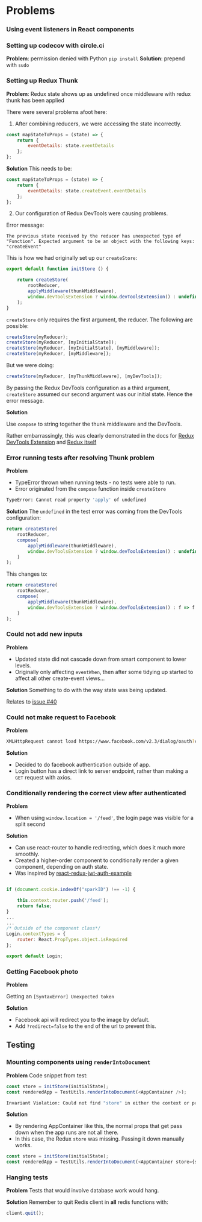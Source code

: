 # Problems

### Using event listeners in React components

### Setting up codecov with circle.ci

**Problem**: permission denied with Python `pip install`
**Solution**: prepend with `sudo`

### Setting up Redux Thunk
**Problem**: Redux state shows up as undefined once middleware with redux thunk has been applied

There were several problems afoot here:

1. After combining reducers, we were accessing the state incorrectly.
```js
const mapStateToProps = (state) => {
    return {
        eventDetails: state.eventDetails
    };
};
```
**Solution**
This needs to be:
```js
const mapStateToProps = (state) => {
    return {
        eventDetails: state.createEvent.eventDetails
    };
};
```

2. Our configuration of Redux DevTools were causing problems.

Error message:
```
The previous state received by the reducer has unexpected type of "Function". Expected argument to be an object with the following keys: "createEvent"
```

This is how we had originally set up our `createStore`:
```js
export default function initStore () {

    return createStore(
        rootReducer,
        applyMiddleware(thunkMiddleware),
        window.devToolsExtension ? window.devToolsExtension() : undefined
    );
}
```
`createStore` only requires the first argument, the reducer.  The following are possible:

```js
createStore(myReducer);
createStore(myReducer, [myInitialState]);
createStore(myReducer, [myInitialState], [myMiddleware]);
createStore(myReducer, [myMiddleware]);
```

But we were doing:
```js
createStore(myReducer, [myThunkMiddleware], [myDevTools]);
```

By passing the Redux DevTools configuration as a third argument, `createStore` assumed our second argument was our initial state.  Hence the error message.


**Solution**

Use `compose` to string together the thunk middleware and the DevTools.

Rather embarrassingly, this was clearly demonstrated in the docs for [Redux DevTools Extension](https://github.com/zalmoxisus/redux-devtools-extension) and [Redux itself](http://redux.js.org/docs/api/compose.html)

### Error running tests after resolving Thunk problem

**Problem**
* TypeError thrown when running tests - no tests were able to run.
* Error originated from the `compose` function inside `createStore`
```bash
TypeError: Cannot read property 'apply' of undefined
```
**Solution**
The `undefined` in the test error was coming from the DevTools configuration:
```js
return createStore(
    rootReducer,
    compose(
        applyMiddleware(thunkMiddleware),
        window.devToolsExtension ? window.devToolsExtension() : undefined
    )
);
```
This changes to:
```js
return createStore(
    rootReducer,
    compose(
        applyMiddleware(thunkMiddleware),
        window.devToolsExtension ? window.devToolsExtension() : f => f
    )
);
```
### Could not add new inputs
**Problem**
* Updated state did not cascade down from smart component to lower levels.
* Originally only affecting `eventWhen`, then after some tidying up started to affect all other create-event views...

**Solution**
Something to do with the way state was being updated.

Relates to [issue #40](https://github.com/DRDD2016/app/issues/40)

### Could not make request to Facebook
**Problem**
```bash
XMLHttpRequest cannot load https://www.facebook.com/v2.3/dialog/oauth?client_id=612765462219386&respon…EwB2ibLlwghFkdtedcVxS&scope=user_friends%2Cuser_about_me%2Cpublish_actions. No 'Access-Control-Allow-Origin' header is present on the requested resource. Origin 'http://localhost:8080' is therefore not allowed access.
```

**Solution**
* Decided to do facebook authentication outside of app.
* Login button has a direct link to server endpoint, rather than making a `GET` request with axios.


### Conditionally rendering the correct view after authenticated
**Problem**
* When using `window.location = '/feed'`, the login page was visible for a split second

**Solution**
* Can use react-router to handle redirecting, which does it much more smoothly.
* Created a higher-order component to conditionally render a given component, depending on auth state.
* Was inspired by [react-redux-jwt-auth-example](https://github.com/joshgeller/react-redux-jwt-auth-example)
```js

if (document.cookie.indexOf("sparkID") !== -1) {

    this.context.router.push('/feed');
    return false;
}
...
...
/* Outside of the component class*/
Login.contextTypes = {
    router: React.PropTypes.object.isRequired
};

export default Login;
```

### Getting Facebook photo

**Problem**

Getting an `[SyntaxError] Unexpected token`

**Solution**
* Facebook api will redirect you to the image by default.
* Add `?redirect=false` to the end of the url to prevent this.

## Testing
### Mounting components using `renderIntoDocument`

**Problem**
Code snippet from test:
```js
const store = initStore(initialState);
const renderedApp = TestUtils.renderIntoDocument(<AppContainer />);
```
```bash
Invariant Violation: Could not find "store" in either the context or props of "Connect(App)". Either wrap the root component in a <Provider>, or explicitly pass "store" as a prop to "Connect(App)".
```

**Solution**
* By rendering AppContainer like this, the normal props that get pass down when the app runs are not all there.
* In this case, the Redux `store` was missing.  Passing it down manually works.
```js
const store = initStore(initialState);
const renderedApp = TestUtils.renderIntoDocument(<AppContainer store={store} />);
```

### Hanging tests
**Problem**
Tests that would involve database work would hang.

**Solution**
Remember to quit Redis client in **all** redis functions with:
```js
client.quit();
```
